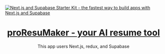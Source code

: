<a href="https://demo-nextjs-with-supabase.vercel.app/">
  <img alt="Next.js and Supabase Starter Kit - the fastest way to build apps with Next.js and Supabase" src="https://demo-nextjs-with-supabase.vercel.app/opengraph-image.png">
  <h1 align="center">proResuMaker - your AI resume tool</h1>
</a>

<p align="center">
 This app users Next.js, redux, and Supabase
</p>
